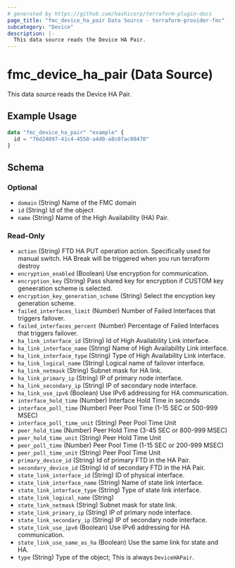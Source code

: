 ```yaml
---
# generated by https://github.com/hashicorp/terraform-plugin-docs
page_title: "fmc_device_ha_pair Data Source - terraform-provider-fmc"
subcategory: "Device"
description: |-
  This data source reads the Device HA Pair.
---
```


# fmc_device_ha_pair (Data Source)

This data source reads the Device HA Pair.

## Example Usage

```terraform
data "fmc_device_ha_pair" "example" {
  id = "76d24097-41c4-4558-a4d0-a8c07ac08470"
}
```

<!-- schema generated by tfplugindocs -->
## Schema

### Optional

- `domain` (String) Name of the FMC domain
- `id` (String) Id of the object
- `name` (String) Name of the High Availability (HA) Pair.

### Read-Only

- `action` (String) FTD HA PUT operation action. Specifically used for manual switch. HA Break will be triggered when you run terraform destroy
- `encryption_enabled` (Boolean) Use encryption for communication.
- `encryption_key` (String) Pass shared key for encryption if CUSTOM key geneeration scheme is selected.
- `encryption_key_generation_scheme` (String) Select the encyption key generation scheme.
- `failed_interfaces_limit` (Number) Number of Failed Interfaces that triggers failover.
- `failed_interfaces_percent` (Number) Percentage of Failed Interfaces that triggers failover.
- `ha_link_interface_id` (String) Id of High Availability Link interface.
- `ha_link_interface_name` (String) Name of High Availability Link interface.
- `ha_link_interface_type` (String) Type of High Availability Link interface.
- `ha_link_logical_name` (String) Logical name of failover interface.
- `ha_link_netmask` (String) Subnet mask for HA link.
- `ha_link_primary_ip` (String) IP of primary node interface.
- `ha_link_secondary_ip` (String) IP of secondary node interface.
- `ha_link_use_ipv6` (Boolean) Use IPv6 addressing for HA communication.
- `interface_hold_time` (Number) Interface Hold Time in seconds
- `interface_poll_time` (Number) Peer Pool Time (1-15 SEC or 500-999 MSEC)
- `interface_poll_time_unit` (String) Peer Pool Time Unit
- `peer_hold_time` (Number) Peer Hold Time (3-45 SEC or 800-999 MSEC)
- `peer_hold_time_unit` (String) Peer Hold Time Unit
- `peer_poll_time` (Number) Peer Pool Time (1-15 SEC or 200-999 MSEC)
- `peer_poll_time_unit` (String) Peer Pool Time Unit
- `primary_device_id` (String) Id of primary FTD in the HA Pair.
- `secondary_device_id` (String) Id of secondary FTD in the HA Pair.
- `state_link_interface_id` (String) ID of physical interface.
- `state_link_interface_name` (String) Name of state link interface.
- `state_link_interface_type` (String) Type of state link interface.
- `state_link_logical_name` (String)
- `state_link_netmask` (String) Subnet mask for state link.
- `state_link_primary_ip` (String) IP of primary node interface.
- `state_link_secondary_ip` (String) IP of secondary node interface.
- `state_link_use_ipv6` (Boolean) Use IPv6 addressing for HA communication.
- `state_link_use_same_as_ha` (Boolean) Use the same link for state and HA.
- `type` (String) Type of the object; This is always `DeviceHAPair`.
